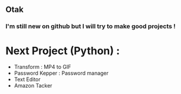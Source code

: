 ## Otak
### I'm still new on github but I will try to make good projects !
# Next Project (Python) :
- Transform : MP4 to GIF
- Password Kepper : Password manager
- Text Editor 
- Amazon Tacker 
